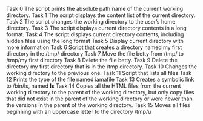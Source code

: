 Task 0 The script prints the absolute path name of the current working directory.
Task 1 The script displays the content list of the current directory.
Task 2 The script changes the working directory to the user’s home directory.
Task 3 The script displays current directory contents in a long format.
Task 4 The script displays current directory contents, including hidden files using the long format
Task 5 Display current directory with more information
Task 6 Script that creates a directory named my first directory in the /tmp/ directory
Task 7 Move the file betty from /tmp/ to /tmp/my first directory
Task 8 Delete the file betty.
Task 9 Delete the directory my first directory that is in the /tmp directory.
Task 10 Changes the working directory to the previous one.
Task 11 Script that lists all files
Task 12 Prints the type of the file named iamafile
Task 13 Creates a symbolic link to /bin/ls, named __ls__
Task 14 Copies all the HTML files from the current working directory to the parent of the working directory, but only copy files that did not exist in the parent of the working directory or were newer than the versions in the parent of the working directory.
Task 15 Moves all files beginning with an uppercase letter to the directory /tmp/u
